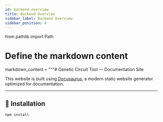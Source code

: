 ```yaml
---
id: backend-overview
title: Backend Overview
sidebar_label: Backend Overview
sidebar_position: 4
---
```


from pathlib import Path

# Define the markdown content
markdown_content = """# Genetic Circuit Tool — Documentation Site

This website is built using [Docusaurus](https://docusaurus.io/), a modern static website generator optimized for documentation.

---

## 🚀 Installation

```bash
npm install

